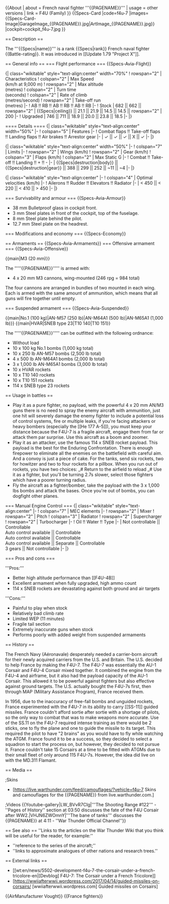 {{About
| about = French naval fighter '''{{PAGENAME}}'''
| usage = other versions
| link = F4U (Family)
}}
{{Specs-Card
|code=f4u-7
|images={{Specs-Card-Image|GarageImage_{{PAGENAME}}.jpg|ArtImage\_{{PAGENAME}}.jpg}}
|cockpit=cockpit_f4u-7.jpg
}}

== Description ==

<!-- ''In the description, the first part should be about the history of and the creation and combat usage of the aircraft, as well as its key features. In the second part, tell the reader about the aircraft in the game. Insert a screenshot of the vehicle, so that if the novice player does not remember the vehicle by name, he will immediately understand what kind of vehicle the article is talking about.'' -->

The '''{{Specs|name}}''' is a rank {{Specs|rank}} French naval fighter {{Battle-rating}}. It was introduced in [[Update 1.79 "Project X"]].

== General info ==
=== Flight performance ===
{{Specs-Avia-Flight}}

<!-- ''Describe how the aircraft behaves in the air. Speed, manoeuvrability, acceleration and allowable loads - these are the most important characteristics of the vehicle.'' -->

{| class="wikitable" style="text-align:center" width="70%"
! rowspan="2" | Characteristics
! colspan="2" | Max Speed<br>(km/h at 9,000 m)
! rowspan="2" | Max altitude<br>(metres)
! colspan="2" | Turn time<br>(seconds)
! colspan="2" | Rate of climb<br>(metres/second)
! rowspan="2" | Take-off run<br>(metres)
|-
! AB !! RB !! AB !! RB !! AB !! RB
|-
! Stock
| 682 || 662 || rowspan="2" | {{Specs|ceiling}} || 21.1 || 21.9 || 14.5 || 14.5 || rowspan="2" | 200
|-
! Upgraded
| 746 || 711 || 18.9 || 20.0 || 23.8 || 18.5
|-
|}

==== Details ====
{| class="wikitable" style="text-align:center" width="50%"
|-
! colspan="5" | Features
|-
! Combat flaps !! Take-off flaps !! Landing flaps !! Air brakes !! Arrestor gear
|-
| ✓ || ✓ || ✓ || X || ✓ <!-- ✓ -->
|-
|}

{| class="wikitable" style="text-align:center" width="50%"
|-
! colspan="7" | Limits
|-
! rowspan="2" | Wings (km/h)
! rowspan="2" | Gear (km/h)
! colspan="3" | Flaps (km/h)
! colspan="2" | Max Static G
|-
! Combat !! Take-off !! Landing !! + !! -
|-
| {{Specs|destruction|body}} || {{Specs|destruction|gear}} || 388 || 299 || 252 || ~11 || ~4
|-
|}

{| class="wikitable" style="text-align:center"
|-
! colspan="4" | Optimal velocities (km/h)
|-
! Ailerons !! Rudder !! Elevators !! Radiator
|-
| < 450 || < 220 || < 410 || > 450
|-
|}

=== Survivability and armour ===
{{Specs-Avia-Armour}}

<!-- ''Examine the survivability of the aircraft. Note how vulnerable the structure is and how secure the pilot is, whether the fuel tanks are armoured, etc. Describe the armour, if there is any, and also mention the vulnerability of other critical aircraft systems.'' -->

- 38 mm Bulletproof glass in cockpit front.
- 3 mm Steel plates in front of the cockpit, top of the fuselage.
- 8 mm Steel plate behind the pilot.
- 12.7 mm Steel plate on the headrest.

=== Modifications and economy ===
{{Specs-Economy}}

== Armaments ==
{{Specs-Avia-Armaments}}
=== Offensive armament ===
{{Specs-Avia-Offensive}}

<!-- ''Describe the offensive armament of the aircraft, if any. Describe how effective the cannons and machine guns are in a battle, and also what belts or drums are better to use. If there is no offensive weaponry, delete this subsection.'' -->

{{main|M3 (20 mm)}}

The '''''{{PAGENAME}}''''' is armed with:

- 4 x 20 mm M3 cannons, wing-mounted (246 rpg = 984 total)

The four cannons are arranged in bundles of two mounted in each wing. Each is armed with the same amount of ammunition, which means that all guns will fire together until empty.

=== Suspended armament ===
{{Specs-Avia-Suspended}}

<!-- ''Describe the aircraft's suspended armament: additional cannons under the wings, bombs, rockets and torpedoes. This section is especially important for bombers and attackers. If there is no suspended weaponry remove this subsection.'' -->

{{main|No.1 (100 kg)|AN-M57 (250 lb)|AN-M64A1 (500 lb)|AN-M65A1 (1,000 lb)}}
{{main|HVAR|SNEB type 23|T10 140|T10 151}}

The '''''{{PAGENAME}}''''' can be outfitted with the following ordnance:

- Without load
- 10 x 100 kg No.1 bombs (1,000 kg total)
- 10 x 250 lb AN-M57 bombs (2,500 lb total)
- 4 x 500 lb AN-M64A1 bombs (2,000 lb total)
- 3 x 1,000 lb AN-M65A1 bombs (3,000 lb total)
- 10 x HVAR rockets
- 10 x T10 140 rockets
- 10 x T10 151 rockets
- 114 x SNEB type 23 rockets

== Usage in battles ==

<!-- ''Describe the tactics of playing in the aircraft, the features of using aircraft in a team and advice on tactics. Refrain from creating a "guide" - do not impose a single point of view, but instead, give the reader food for thought. Examine the most dangerous enemies and give recommendations on fighting them. If necessary, note the specifics of the game in different modes (AB, RB, SB).'' -->

- Play it as a pure fighter, no payload, with the powerful 4 x 20 mm AN/M3 guns there is no need to spray the enemy aircraft with ammunition, just one hit will severely damage the enemy fighter to include a potential loss of control systems, fire or multiple leaks, if you're facing attackers or heavy bombers (especially the [[He 177 A-5]]), you must keep your distance because the F4U-7 is a fragile aircraft, engage them from far or attack them par surprise. Use this aircraft as a boom and zoomer.
- Play it as an attacker, use the famous 114 x SNEB rocket payload. This payload is the best for the Enduring Confrontation. There is enough firepower to eliminate all the enemies on the battlefield with careful aim. And a convoy is just a piece of cake. For the tanks, send six rockets, two for howitzer and two to four rockets for a pillbox. When you run out of rockets, you have two choices:
  _# Return to the airfield to reload
  _# Use it as a fighter, but you'll be turning 2.7s slower, select those fighters which have a poorer turning radius.
- Fly the aircraft as a fighter/bomber, take the payload with the 3 x 1,000 lbs bombs and attack the bases. Once you're out of bombs, you can dogfight other planes.

=== Manual Engine Control ===
{| class="wikitable" style="text-align:center"
|-
! colspan="7" | MEC elements
|-
! rowspan="2" | Mixer
! rowspan="2" | Pitch
! colspan="3" | Radiator
! rowspan="2" | Supercharger
! rowspan="2" | Turbocharger
|-
! Oil !! Water !! Type
|-
| Not controllable || Controllable<br>Auto control available || Controllable<br>Auto control available || Controllable<br>Auto control available || Separate || Controllable<br>3 gears || Not controllable
|-
|}

=== Pros and cons ===

<!-- ''Summarise and briefly evaluate the vehicle in terms of its characteristics and combat effectiveness. Mark its pros and cons in the bulleted list. Try not to use more than 6 points for each of the characteristics. Avoid using categorical definitions such as "bad", "good" and the like - use substitutions with softer forms such as "inadequate" and "effective".'' -->

'''Pros:'''

- Better high altitude performance than [[F4U-4B]]
- Excellent armament when fully upgraded, high ammo count
- 114 x SNEB rockets are devastating against both ground and air targets

'''Cons:'''

- Painful to play when stock
- Relatively bad climb rate
- Limited WEP (11 minutes)
- Fragile tail section
- Extremely inaccurate guns when stock
- Performs poorly with added weight from suspended armaments

== History ==

<!-- ''Describe the history of the creation and combat usage of the aircraft in more detail than in the introduction. If the historical reference turns out to be too long, take it to a separate article, taking a link to the article about the vehicle and adding a block "/History" (example: <nowiki>https://wiki.warthunder.com/(Vehicle-name)/History</nowiki>) and add a link to it here using the <code>main</code> template. Be sure to reference text and sources by using <code><nowiki><ref></ref></nowiki></code>, as well as adding them at the end of the article with <code><nowiki><references /></nowiki></code>. This section may also include the vehicle's dev blog entry (if applicable) and the in-game encyclopedia description (under <code><nowiki>=== In-game description ===</nowiki></code>, also if applicable).'' -->

The French Navy (Aéronavale) desperately needed a carrier-born aircraft for their newly acquired carriers from the U.S. and Britain. The U.S. decided to help France by making the F4U-7. The F4U-7 was essentially the AU-1 Corsair and F4U-4 Corsair mixed together. It combined the engine from the F4U-4 and airframe, but it also had the payload capacity of the AU-1 Corsair. This allowed it to be powerful against fighters but also effective against ground targets. The U.S. actually bought the F4U-7s first, then through MAP (Military Assistance Program), France received them.

In 1956, due to the inaccuracy of free-fall bombs and unguided rockets, France experimented with the F4U-7 in its ability to carry [[SS-11]] guided missiles. France couldn't afford sortie after sortie with a shortage of pilots, so the only way to combat that was to make weapons more accurate. Use of the SS.11 on the F4U-7 required intense training as there would be 2 sticks, one to fly the plane and one to guide the missile to its target. This required the pilot to have "2 brains" as you would have to fly while watching the ATGM. France found it to be a success, so they decided to select a squadron to start the process on, but however, they decided to not pursue it. France couldn't take 15 Corsairs at a time to be fitted with ATGMs due to their small fleet of only around 115 F4U-7s. However, the idea did live on with the MD.311 Flamant.

== Media ==

<!-- ''Excellent additions to the article would be video guides, screenshots from the game, and photos.'' -->

;Skins

- [https://live.warthunder.com/feed/camouflages/?vehicle=f4u-7 Skins and camouflages for the {{PAGENAME}} from live.warthunder.com.]

;Videos
{{Youtube-gallery|LW_BVvR7CIg|'''The Shooting Range #122''' - ''Pages of History'' section at 03:50 discusses the fate of the F4U Corsair after WW2.|VHJN6ZWOmnY|'''The bane of tanks''' discusses the {{PAGENAME}} at 4:11 - ''War Thunder Official Channel''}}

== See also ==
''Links to the articles on the War Thunder Wiki that you think will be useful for the reader, for example:''

- ''reference to the series of the aircraft;''
- ''links to approximate analogues of other nations and research trees.''

== External links ==

<!-- ''Paste links to sources and external resources, such as:''
* ''topic on the official game forum;''
* ''other literature.'' -->

- [[wt:en/news/5502-development-f4u-7-the-corsair-under-a-french-tricolore-en|[Devblog] F4U-7: The Corsair under a French Tricolore]]
- [https://wwiiafterwwii.wordpress.com/2017/04/14/guided-missiles-on-corsairs/ <nowiki>[wwiiafterwwii.wordpress.com]</nowiki> Guided missiles on Corsairs]

{{AirManufacturer Vought}}
{{France fighters}}
